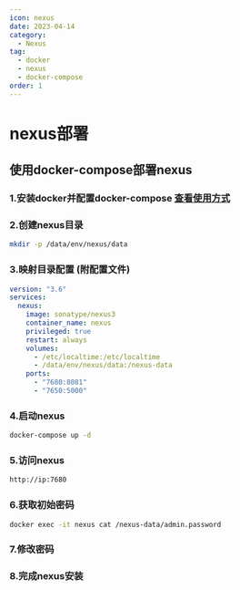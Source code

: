 ```yaml
---
icon: nexus
date: 2023-04-14
category:
  - Nexus
tag:
  - docker
  - nexus
  - docker-compose
order: 1
---
```

# nexus部署
## 使用docker-compose部署nexus
### 1.安装docker并配置docker-compose [查看使用方式](/server/docker/1.html)
### 2.创建nexus目录
```bash
mkdir -p /data/env/nexus/data
```
### 3.映射目录配置 (附配置文件)
```yaml
version: "3.6"
services:
  nexus:
    image: sonatype/nexus3
    container_name: nexus
    privileged: true
    restart: always
    volumes:
      - /etc/localtime:/etc/localtime
      - /data/env/nexus/data:/nexus-data
    ports:
      - "7680:8081"
      - "7650:5000"
```
### 4.启动nexus
```bash
docker-compose up -d
```
### 5.访问nexus
```bash
http://ip:7680
```
### 6.获取初始密码
```bash
docker exec -it nexus cat /nexus-data/admin.password
```
### 7.修改密码
### 8.完成nexus安装